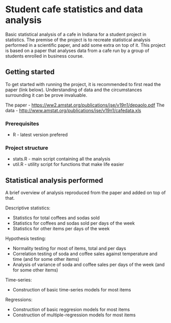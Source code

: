 # Student cafe statistics and data analysis

Basic statistical analysis of a cafe in Indiana for a student project in statistics. The premise of the project is to recreate statistical analysis performed in a scientific paper, and add some extra on top of it. This project is based on a paper that analyses data from a cafe run by a group of students enrolled in business course.

## Getting started

To get started with running the project, it is recommended to first read the paper (link below). Understanding of data and the circumstances surrounding it can be prove invaluable.

The paper - https://ww2.amstat.org/publications/jse/v19n1/depaolo.pdf
The data - http://www.amstat.org/publications/jse/v19n1/cafedata.xls

### Prerequisites

* R - latest version prefered

### Project structure

* stats.R - main script containing all the analysis
* util.R - utility script for functions that make life easier

## Statistical analysis performed

A brief overview of analysis reproduced from the paper and added on top of that.

Descriptive statistics:

* Statistics for total coffees and sodas sold
* Statistics for coffees and sodas sold per days of the week
* Statistics for other items per days of the week

Hypothesis testing:
* Normality testing for most of items, total and per days
* Correlation testing of soda and coffee sales against temperature and time (and for some other items)
* Analysis of variance of soda and coffee sales per days of the week (and for some other items)

Time-series:
* Construction of basic time-series models for most items

Regressions:
* Construction of basic reggresion models for most items
* Construction of multiple-regression models for most items

